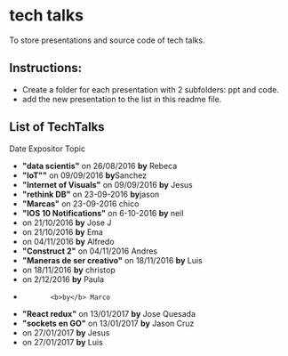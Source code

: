 # tech talks
To store presentations and source code of tech talks.
## Instructions:
- Create a folder for each presentation with 2 subfolders: ppt and code.
- add the new presentation to the list in this readme file.

## List of TechTalks
Date        Expositor    Topic
* <b>"data scientis"</b> on 26/08/2016	<b>by</b> Rebeca	  
* <b>"IoT""</b>  on  09/09/2016	<b>by</b>Sanchez	   
* <b>"Internet of Visuals"</b> on   09/09/2016 <b>by</b>	Jesus	     
* <b>"rethink DB"</b> on  23-09-2016	<b>by</b>jason	     
* <b>"Marcas"</b> on  23-09-2016	chico	     
* <b>"IOS 10 Notifications"</b> on  6-10-2016	 <b>by</b> neil	     
* on 21/10/2016	<b>by</b> Jose J	
* on 21/10/2016	<b>by</b> Ema	
* on 04/11/2016	<b>by</b> Alfredo	
* <b>"Construct 2"</b> on  04/11/2016	Andres	    
* <b>"Maneras de ser creativo"</b> on  18/11/2016	<b>by</b> Luis	      
* on 18/11/2016	<b>by</b> christop	
* on 2/12/2016	 <b>by</b> Paula	
* 	         <b>by</b> Marco	
* <b>"React redux"</b> on  13/01/2017	<b>by</b> Jose Quesada	
* <b>"sockets en GO"</b> on  13/01/2017	<b>by</b> Jason Cruz 
* on 27/01/2017	<b>by</b> Jesus	
* on 27/01/2017	<b>by</b> Luis	
